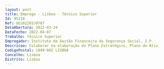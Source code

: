 ```yaml
--- 
layout: post
title: Emprego - Lisboa - Técnico Superior
Id: 95218
Ref: OE202203/0787
DataAbertura: 2022-03-24
DataFecho: 2022-04-07
Trabalho: Técnico Superior
Empregador: Instituto de Gestão Financeira da Segurança Social, I.P.
Descricao: Colaborar na elaboração do Plano Estratégico, Plano de Atividades e QUAR do IGFSS, o que implica a participação no desenho dos mapas da estratégia de âmbito corporativo e por processo, tendo por base a metodologia Balanced Scorecard e a participação na definição das metas anuais e intercalares, assegurando a parametrização do software de gestão. Assegurar o envio da informação relevante ao GEP para efeitos de elaboração do Plano de Atividades anual do Ministério. Executar o processo de monitorização da performance institucional e elaborar o respetivo Relatório de Atividades Anual. Elaborar relatórios com informação de gestão, como por exemplo   	Controlo do relacionamento com o cliente   	Monitorização das oportunidades de melhoria   	Monitorização dos OLA – níveis de serviço internos   	Auditoria aos indicadores do BSC   	Acompanhamento das parcerias estratégicas   	Acompanhamento do Plano de Gestão de Riscos. Assegurar a Gestão da Qualidade e o desenvolvimento do sistema integrado de gestão do IGFSS, promovendo a melhoria contínua dos serviços e o cumprimento das suas normas. Realizar as Auditorias Internas da Qualidade. Realizar os inquéritos de avaliação da satisfação dos clientes externos, bem como produzir os respetivos relatórios. Elaborar as candidaturas do IGFSS a prémios e processos de reconhecimento e certificação externa da Qualidade. Fomentar e dinamizar a adoção de boas práticas de gestão no IGFSS. Inserir conteúdos na intranet e site da Segurança Social. Elaborar o Programa de Responsabilidade Social do IGFSS e desenvolver as atividades necessárias à sua implementação.
CodigoPostal: 1049-002 LISBOA
Concelho: Lisboa
Distrito: Lisboa
--- 
```

